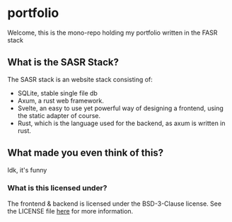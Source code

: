 # portfolio

Welcome, this is the mono-repo holding my portfolio written in the FASR stack

## What is the SASR Stack?

The SASR stack is an website stack consisting of:

- SQLite, stable single file db
- Axum, a rust web framework.
- Svelte, an easy to use yet powerful way of designing a frontend, using the static adapter of course.
- Rust, which is the language used for the backend, as axum is written in rust.

## What made you even think of this?

Idk, it's funny

### What is this licensed under?

The frontend & backend is licensed under the BSD-3-Clause license.
See the LICENSE file [here](LICENSE) for more information.
